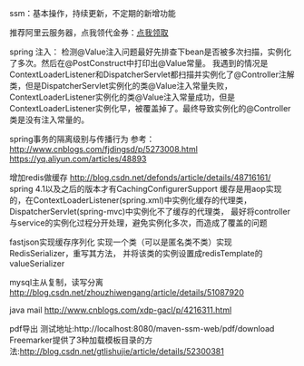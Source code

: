 ssm：基本操作，持续更新，不定期的新增功能

推荐阿里云服务器，点我领代金券：[点我领取](https://promotion.aliyun.com/ntms/yunparter/invite.html?userCode=djq51vv3)

spring 注入：
	检测@Value注入问题最好先排查下bean是否被多次扫描，实例化了多次。然后在@PostConstruct中打印出@Value常量。
	我遇到的情况是ContextLoaderListener和DispatcherServlet都扫描并实例化了@Controller注解类，但是DispatcherServlet实例化的类@Value注入常量失败，
	ContextLoaderListener实例化的类@Value注入常量成功，但是ContextLoaderListener实例化早，被覆盖掉了。最终导致实例化的@Controller类是没有注入常量的。

spring事务的隔离级别与传播行为
	参考：http://www.cnblogs.com/fjdingsd/p/5273008.html
		https://yq.aliyun.com/articles/48893

增加redis做缓存
	http://blog.csdn.net/defonds/article/details/48716161/
	spring 4.1以及之后的版本才有CachingConfigurerSupport
	缓存是用aop实现的，在ContextLoaderListener(spring.xml)中实例化缓存的代理类，DispatcherServlet(spring-mvc)中实例化不了缓存的代理类， 
	最好将controller与service的实例化过程分开处理，避免实例化多次，而造成了覆盖的问题

fastjson实现缓存序列化
	实现一个类（可以是匿名类不类）实现RedisSerializer<T>，重写其方法， 并将该类的实例设置成redisTemplate的valueSerializer
	
mysql主从复制，读写分离
	http://blog.csdn.net/zhouzhiwengang/article/details/51087920
	
java mail
	http://www.cnblogs.com/xdp-gacl/p/4216311.html
	
pdf导出
	测试地址:http://localhost:8080/maven-ssm-web/pdf/download
	Freemarker提供了3种加载模板目录的方法:http://blog.csdn.net/gtlishujie/article/details/52300381
